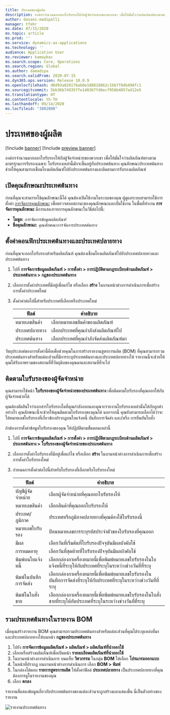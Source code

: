 ```yaml
---
title: ประเทศของผู้ผลิต
description: องค์กรจำนวนมากออกใบรับรองให้กับผู้จัดจำหน่ายของพวกเขา เพื่อให้มั่นใจว่าผลิตภัณฑ์ตรงตามมาตรฐานการรับรองเฉพาะ ใบรับรองเหล่านี้มักจะขึ้นอยู่กับประเทศต้นทาง หัวข้อนี้จะให้ข้อมูลเกี่ยวกับคุณลักษณะประเทศต้นทาง ซึ่งช่วยให้คุณสามารถเชื่อมโยงผลิตภัณฑ์ไปยังประเทศต้นทางและติดตามการรับรองผลิตภัณฑ์
author: dasani-madipalli
manager: tfehr
ms.date: 07/15/2020
ms.topic: article
ms.prod: ''
ms.service: dynamics-ax-applications
ms.technology: ''
audience: Application User
ms.reviewer: kamaybac
ms.search.scope: Core, Operations
ms.search.region: Global
ms.author: damadipa
ms.search.validFrom: 2020-07-15
ms.dyn365.ops.version: Release 10.0.9
ms.openlocfilehash: d0d93a02817bab8e188818862c1bb7f84b498fc1
ms.sourcegitcommit: 5bb36b74935ffe140367fd6ecf956b4857ad12e5
ms.translationtype: HT
ms.contentlocale: th-TH
ms.lasthandoff: 09/14/2020
ms.locfileid: "3802808"
---
```

# <a name="country-of-origin"></a>ประเทศของผู้ผลิต

[!include [banner](../includes/banner.md)]
[!include [preview banner](../includes/preview-banner.md)]

องค์กรจำนวนมากออกใบรับรองให้กับผู้จัดจำหน่ายของพวกเขา เพื่อให้มั่นใจว่าผลิตภัณฑ์ตรงตามมาตรฐานการรับรองเฉพาะ ใบรับรองเหล่านี้มักจะขึ้นอยู่กับประเทศต้นทาง คุณลักษณะประเทศต้นทางช่วยให้คุณสามารถเชื่อมโยงผลิตภัณฑ์ไปยังประเทศต้นทางและติดตามการรับรองผลิตภัณฑ์

## <a name="turn-on-the-country-of-origin-feature"></a>เปิดคุณลักษณะประเทศต้นทาง

ก่อนที่คุณจะสามารถใช้คุณลักษณะนี้ได้ คุณต้องเปิดใช้งานในระบบของคุณ ผู้ดูแลระบบสามารถใช้การตั้งค่า [การจัดการคุณลักษณะ](../../fin-ops-core/fin-ops/get-started/feature-management/feature-management-overview.md) เพื่อตรวจสอบสถานะของคุณลักษณะและเปิดใช้งาน ในพื้นที่ทำงาน **การจัดการคุณลักษณะ** มีการแสดงรายการคุณลักษณะในวิธีต่อไปนี้:

- **โมดูล:** *การจัดการข้อมูลผลิตภัณฑ์*
- **ชื่อคุณลักษณะ:** *คุณลักษณะการจัดการประเทศต้นทาง*

## <a name="configure-source-and-destination-countries"></a>ตั้งค่าคอนฟิกประเทศต้นทางและประเทศปลายทาง

ก่อนที่คุณจะออกใบรับรองสำหรับผลิตภัณฑ์ คุณต้องเชื่อมโยงผลิตภัณฑ์ไปยังประเทศปลายทางและประเทศต้นทาง

1. ไปที่ **การจัดการข้อมูลผลิตภัณฑ์ \> การตั้งค่า \> การปฏิบัติตามกฎระเบียบด้านผลิตภัณฑ์ \> ประเทศต้นทาง \> กฎของประเทศต้นทาง**
2. เลือกการตั้งค่าประเทศที่มีอยู่เพื่อแก้ไข หรือเลือก **สร้าง** ในบานหน้าต่างการดำเนินการเพื่อสร้างการตั้งค่าประเทศใหม่
3. ตั้งค่าค่าต่อไปนี้สำหรับประเทศที่เลือกหรือประเทศใหม่

    | ฟิลด์ | คำอธิบาย |
    |---|---|
    | หมายเลขสินค้า | เลือกหมายเลขสินค้าของผลิตภัณฑ์ |
    | ประเทศปลายทาง | เลือกประเทศที่คุณกำลังส่งผลิตภัณฑ์ไป |
    | ประเทศต้นทาง | เลือกประเทศที่คุณกำลังจัดส่งผลิตภัณฑ์มา |

วัตถุประสงค์ของการตั้งค่านี้คือเพื่อช่วยคุณในการสร้างรายงานสูตรการผลิต (BOM) ที่คุณสามารถรวมประเทศต้นทางสำหรับแต่ละส่วนที่มีการระบุประเทศต้นทางและประเทศปลายทางให้ รายงานนี้จะช่วยให้คุณได้รับภาพรวมของสถานที่ที่วัตถุดิบของคุณมาและสถานที่ที่จะไป

## <a name="keep-track-of-vendor-certificates"></a>ติดตามใบรับรองของผู้จัดจำหน่าย

คุณสามารถใช้หน้า **ใบรับรองของผู้จัดจำหน่ายของประเทศต้นทาง** เพื่อติดตามใบรับรองที่คุณออกให้กับผู้จัดจำหน่ายได้

คุณต้องตัดสินใจว่าเอกสารใบรับรองใดที่คุณกำลังออกและคุณจะรายงานใบรับรองเหล่านั้นให้กับลูกค้าอย่างไร คุณลักษณะนี้จะช่วยให้คุณติดตามใบรับรองของคุณได้ นอกจากนี้ คุณยังสามารถเลือกได้ว่าจะให้หมายเลขใบรับรองที่เกี่ยวข้องปรากฏบนใบแจ้งหนี้ บันทึกการจัดส่ง และ/หรือ การยืนยันใบสั่ง

ถ้าต้องการตั้งค่าข้อมูลใบรับรองของคุณ ให้ปฏิบัติตามขั้นตอนเหล่านี้

1. ไปที่ **การจัดการข้อมูลผลิตภัณฑ์ \> การตั้งค่า \> การปฏิบัติตามกฎระเบียบด้านผลิตภัณฑ์ \> ประเทศต้นทาง \> ใบรับรองของผู้จัดจำหน่ายของประเทศต้นทาง**
2. เลือกการตั้งค่าใบรับรองที่มีอยู่เพื่อแก้ไข หรือเลือก **สร้าง** ในบานหน้าต่างการดำเนินการเพื่อสร้างการตั้งค่าใบรับรองใหม่
3. กำหนดการตั้งค่าต่อไปนี้สำหรับใบรับรองที่เลือกหรือใบรับรองใหม่

    | ฟิลด์ | คำอธิบาย |
    |---|---|
    | บัญชีผู้จัดจำหน่าย | เลือกผู้จัดจำหน่ายที่คุณออกใบรับรองให้ |
    | หมายเลขสินค้า | เลือกสินค้าที่คุณออกใบรับรองให้ |
    | ประเทศ/ภูมิภาค | ประเทศหรือภูมิภาคปลายทางที่คุณต้องใช้ใบรับรองนี้ |
    | หมายเลขใบรับรอง | ป้อนหมายเลขการระบุรหัสประจำตัวของใบรับรองที่คุณออก |
    | มีผล | เลือกวันที่เริ่มต้นที่ใบรับรองปัจจุบันมีผลบังคับใช้|
    | การหมดอายุ | เลือกวันที่สุดท้ายที่ใบรับรองปัจจุบันมีผลบังคับใช้ |
    | พิมพ์บนใบแจ้งหนี้ | เลือกกล่องกาเครื่องหมายนี้เพื่อพิมพ์หมายเลขใบรับรองในใบแจ้งหนี้ที่ระบุให้กับประเทศที่ระบุในระหว่างช่วงวันที่ที่ระบุ |
    | พิมพ์ในบันทึกการจัดส่ง | เลือกกล่องกาเครื่องหมายนี้เพื่อพิมพ์หมายเลขใบรับรองในบันทึกการจัดส่งที่ระบุให้กับประเทศที่ระบุในระหว่างช่วงวันที่ที่ระบุ |
    | พิมพ์ในใบสั่งขาย | เลือกกล่องกาเครื่องหมายนี้เพื่อพิมพ์หมายเลขใบรับรองในใบสั่งขายที่ระบุให้กับประเทศที่ระบุในระหว่างช่วงวันที่ที่ระบุ |

## <a name="include-the-country-of-origin-on-bom-reports"></a>รวมประเทศต้นทางในรายงาน BOM

เมื่อคุณสร้างรายงาน BOM คุณสามารถรวมประเทศต้นทางสำหรับแต่ละส่วนที่คุณได้ระบุแหล่งที่มาและประเทศปลายทางให้บนหน้า **กฎของประเทศต้นทาง**

1. ไปยัง **การจัดการข้อมูลผลิตภัณฑ์ \> ผลิตภัณฑ์ \> ผลิตภัณฑ์ที่นำออกใช้**
1. เลือกหรือสร้างผลิตภัณฑ์เพื่อเปิดหน้า **รายละเอียดผลิตภัณฑ์ที่นำออกใช้**
1. ในบานหน้าต่างการดำเนินการ บนแท็บ **วิศวกรรม** ในกลุ่ม **BOM** ให้เลือก **โปรแกรมออกแบบ**
1. ในหน้าที่ปรากฏ บนบานหน้าต่างการดำเนินการ เลือก **BOM \> พิมพ์**
1. ในกล่องโต้ตอบ **รายการสูตรการผลิต** ให้ตั้งค่าฟิลด์ **ประเทศปลายทาง** เป็นประเทศปลายทางที่คุณต้องการดูในรายงานของคุณ
1. เลือก **ตกลง**

รายงานที่แสดงข้อมูลเกี่ยวกับประเทศต้นทางของแต่ละส่วนจะถูกสร้างและแสดงขึ้น นี่เป็นตัวอย่างของรายงาน

![รายงานประเทศต้นทาง](media/country-of-origin-report.png "รายงานประเทศต้นทาง")
